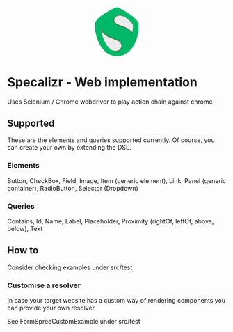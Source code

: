 <p align="center">
  <img width="100rem" src="../api/src/main/resources/logo.svg" />
</p>

# Specalizr - Web implementation

Uses Selenium / Chrome webdriver to play action chain against chrome

## Supported 

These are the elements and queries supported currently. Of course, you can create your own by extending the DSL.

### Elements

Button, CheckBox, Field, Image, Item (generic element), Link, Panel (generic container), RadioButton, Selector (Dropdown)

### Queries

Contains, Id, Name, Label, Placeholder, Proximity (rightOf, leftOf, above, below), Text

## How to

Consider checking examples under src/test

### Customise a resolver

In case your target website has a custom way of rendering components you can provide your own resolver.

See FormSpreeCustomExample under src/test

